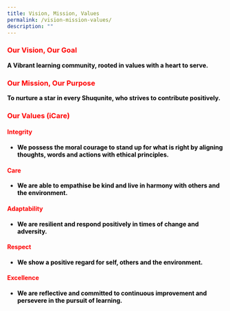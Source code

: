 ```yaml
---
title: Vision, Mission, Values
permalink: /vision-mission-values/
description: ""
---
```

<h3><strong><span style="color: #ff0000;">Our Vision, Our Goal</span></strong></h3>
<p><strong><span style="color: #000000;">A Vibrant learning community, rooted in values with a heart to serve.</span></strong></p>
<h3><strong><span style="color: #ff0000;">Our Mission, Our Purpose</span></strong></h3>
<p><strong><span style="color: #000000;">To nurture a star in every Shuqunite, who strives to contribute positively.</span></strong></p>
<h3><strong><span style="color: #ff0000;">Our Values (iCare)</span></strong></h3>
<h4><strong><span style="color: #ff0000;">Integrity</span></strong></h4>
<ul>
<li><strong><span style="color: #000000;">We possess the moral courage to stand up for what is right by aligning thoughts, words and actions with ethical principles.</span></strong></li>
</ul>
<h4><strong><span style="color: #ff0000;">Care</span></strong></h4>
<ul>
<li><strong><span style="color: #000000;">We are able to empathise be kind and live in harmony with others and the environment.</span></strong></li>
</ul>
<h4><strong><span style="color: #ff0000;">Adaptability</span></strong></h4>
<ul>
<li><strong><span style="color: #000000;">We are resilient and respond positively in times of change and adversity.</span></strong></li>
</ul>
<h4><strong><span style="color: #ff0000;">Respect</span></strong></h4>
<ul>
<li><strong><span style="color: #000000;">We show a positive regard for self, others and the environment.</span></strong></li>
</ul>
<h4><strong><span style="color: #ff0000;">Excellence</span></strong></h4>
<ul>
<li><strong><span style="color: #000000;">We are reflective and committed to continuous improvement and persevere in the pursuit of learning.</span></strong></li>
</ul>